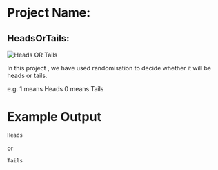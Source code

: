 # Project Name:
## HeadsOrTails:
![Heads OR Tails](https://images-na.ssl-images-amazon.com/images/I/51gp69IIgKL._SX355_.jpg)


In this project , we have used randomisation to decide whether it will be heads or tails.

e.g.
1 means Heads
0 means Tails 

# Example Output

```
Heads
```

or

```
Tails
```
